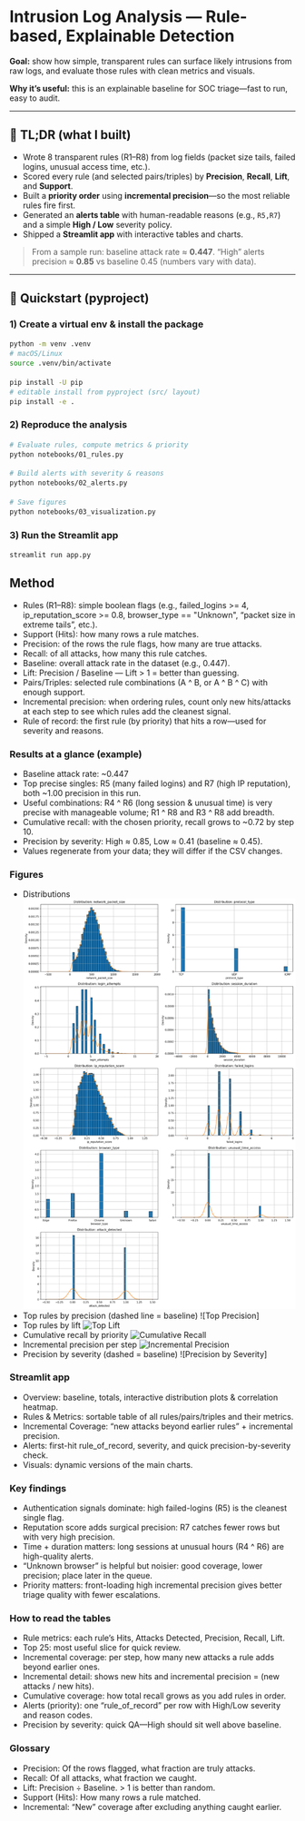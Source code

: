 # Intrusion Log Analysis — Rule-based, Explainable Detection

**Goal:** show how simple, transparent rules can surface likely intrusions from raw logs, and evaluate those rules with clean metrics and visuals.

**Why it’s useful:** this is an explainable baseline for SOC triage—fast to run, easy to audit.

---

## 🔎 TL;DR (what I built)

- Wrote 8 transparent rules (R1–R8) from log fields (packet size tails, failed logins, unusual access time, etc.).
- Scored every rule (and selected pairs/triples) by **Precision**, **Recall**, **Lift**, and **Support**.
- Built a **priority order** using **incremental precision**—so the most reliable rules fire first.
- Generated an **alerts table** with human-readable reasons (e.g., `R5,R7`) and a simple **High / Low** severity policy.
- Shipped a **Streamlit app** with interactive tables and charts.

> From a sample run: baseline attack rate ≈ **0.447**. “High” alerts precision ≈ **0.85** vs baseline 0.45 (numbers vary with data).

---

## 🚀 Quickstart (pyproject)

### 1) Create a virtual env & install the package

```bash
python -m venv .venv
# macOS/Linux
source .venv/bin/activate

pip install -U pip
# editable install from pyproject (src/ layout)
pip install -e .
```

### 2) Reproduce the analysis

```bash
# Evaluate rules, compute metrics & priority
python notebooks/01_rules.py

# Build alerts with severity & reasons
python notebooks/02_alerts.py

# Save figures
python notebooks/03_visualization.py

```

### 3) Run the Streamlit app

```bash
streamlit run app.py
```

## Method

- Rules (R1–R8): simple boolean flags (e.g., failed_logins >= 4, ip_reputation_score >= 0.8, browser_type == "Unknown", “packet size in extreme tails”, etc.).
- Support (Hits): how many rows a rule matches.
- Precision: of the rows the rule flags, how many are true attacks.
- Recall: of all attacks, how many this rule catches.
- Baseline: overall attack rate in the dataset (e.g., 0.447).
- Lift: Precision / Baseline — Lift > 1 = better than guessing.
- Pairs/Triples: selected rule combinations (A ^ B, or A ^ B ^ C) with enough support.
- Incremental precision: when ordering rules, count only new hits/attacks at each step to see which rules add the cleanest signal.
- Rule of record: the first rule (by priority) that hits a row—used for severity and reasons.

### Results at a glance (example)

- Baseline attack rate: ~0.447
- Top precise singles: R5 (many failed logins) and R7 (high IP reputation), both ~1.00 precision in this run.
- Useful combinations: R4 ^ R6 (long session & unusual time) is very precise with manageable volume; R1 ^ R8 and R3 ^ R8 add breadth.
- Cumulative recall: with the chosen priority, recall grows to ~0.72 by step 10.
- Precision by severity: High ≈ 0.85, Low ≈ 0.41 (baseline ≈ 0.45).
- Values regenerate from your data; they will differ if the CSV changes.

### Figures

- Distributions
![Distributions](outputs/figures/distributions.png)
- Top rules by precision (dashed line = baseline)
![Top Precision]
- Top rules by lift
![Top Lift]()
- Cumulative recall by priority
![Cumulative Recall]()
- Incremental precision per step
![Incremental Precision]()
- Precision by severity (dashed = baseline)
![Precision by Severity]

### Streamlit app

- Overview: baseline, totals, interactive distribution plots & correlation heatmap.
- Rules & Metrics: sortable table of all rules/pairs/triples and their metrics.
- Incremental Coverage: “new attacks beyond earlier rules” + incremental precision.
- Alerts: first-hit rule_of_record, severity, and quick precision-by-severity check.
- Visuals: dynamic versions of the main charts.

### Key findings

- Authentication signals dominate: high failed-logins (R5) is the cleanest single flag.
- Reputation score adds surgical precision: R7 catches fewer rows but with very high precision.
- Time + duration matters: long sessions at unusual hours (R4 ^ R6) are high-quality alerts.
- “Unknown browser” is helpful but noisier: good coverage, lower precision; place later in the queue.
- Priority matters: front-loading high incremental precision gives better triage quality with fewer escalations.

### How to read the tables

- Rule metrics: each rule’s Hits, Attacks Detected, Precision, Recall, Lift.
- Top 25: most useful slice for quick review.
- Incremental coverage: per step, how many new attacks a rule adds beyond earlier ones.
- Incremental detail: shows new hits and incremental precision = (new attacks / new hits).
- Cumulative coverage: how total recall grows as you add rules in order.
- Alerts (priority): one “rule_of_record” per row with High/Low severity and reason codes.
- Precision by severity: quick QA—High should sit well above baseline.

### Glossary

- Precision: Of the rows flagged, what fraction are truly attacks.
- Recall: Of all attacks, what fraction we caught.
- Lift: Precision ÷ Baseline. > 1 is better than random.
- Support (Hits): How many rows a rule matched.
- Incremental: “New” coverage after excluding anything caught earlier.
